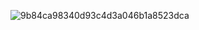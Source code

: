 
 ![9b84ca98340d93c4d3a046b1a8523dca](https://github.com/user-attachments/assets/46006f00-1171-4f7d-88cd-a2cce8b8a97b) 







